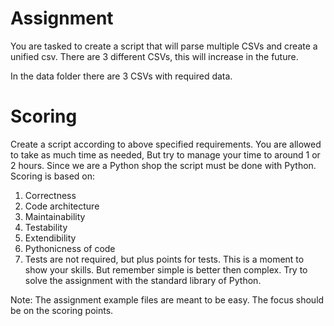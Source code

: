
# Assignment
You are tasked to create a script that will parse multiple CSVs and create a unified csv. There are 3 different CSVs, this will increase in the future.

In the data folder there are 3 CSVs with required data.

# Scoring
Create a script according to above specified requirements. You are allowed to take as much time as needed, But try to manage your time to around 1 or 2 hours. Since we are a Python shop the script must be done with Python. Scoring is based on:

1. Correctness
2. Code architecture
3. Maintainability
4. Testability
5. Extendibility
6. Pythonicness of code
7. Tests are not required, but plus points for tests. This is a moment to show your skills. But remember simple is better then complex. Try to solve the assignment with the standard library of Python.

Note: The assignment example files are meant to be easy. The focus should be on the scoring points.
